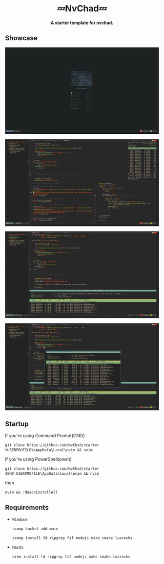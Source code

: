 <h1 align="center">💤NvChad💤</h1>
<h4 align="center">A starter template for nvchad.</h4>

## Showcase
![](./assets/home.png)

![](./assets/Context.png)

![](./assets/term.png)

![](./assets/float-term.png)


## Startup
If you're using Command Prompt(CMD)
```shell
git clone https://github.com/NvChad/starter %USERPROFILE%\AppData\Local\nvim && nvim
```

If you're using PowerShell(pwsh)
```shell
git clone https://github.com/NvChad/starter $ENV:USERPROFILE\AppData\Local\nvim && nvim
```
then
```shell
nvim && :MasonInstallAll
```
## Requirements
- `Windows`

  ```shell
  scoop bucket add main
  ```

  ```shell
  scoop install fd ripgrep fzf nodejs make cmake luarocks
  ```

- `MacOS`

  ```shell
  brew install fd ripgrep fzf nodejs make cmake luarocks
  ```
